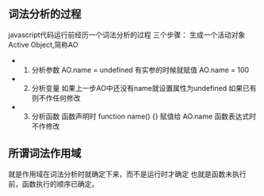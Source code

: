 ## 词法分析的过程
javascript代码运行前经历一个词法分析的过程
三个步骤：
生成一个活动对象Active Object,简称AO
- 1. 分析参数
    AO.name = undefined
    有实参的时候就赋值 AO.name = 100
- 2. 分析变量
    如果上一步AO中还没有name就设置属性为undefined
    如果已有则不作任何修改
- 3. 分析函数
    函数声明时 function name() {} 赋值给 AO.name
    函数表达式时不作修改

## 所谓词法作用域
就是作用域在词法分析时就确定下来，而不是运行时才确定
也就是函数未执行前，函数执行的顺序已确定。
